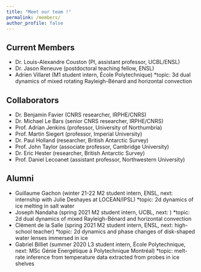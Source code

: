 ```yaml
---
title: "Meet our team !"
permalink: /members/
author_profile: false
---
```


Current Members
------
* Dr. Louis-Alexandre Couston (PI, assistant professor, UCBL/ENSL)
* Dr. Jason Reneuve (postdoctoral teaching fellow, ENSL)
* Adrien Villaret (M1 student intern, École Polytechnique)
*topic: 3d dual dynamics of mixed rotating Rayleigh-Bénard and horizontal convection  

Collaborators
------
* Dr. Benjamin Favier (CNRS researcher, IRPHE/CNRS)
* Dr. Michael Le Bars (senior CNRS researcher, IRPHE/CNRS)
* Prof. Adrian Jenkins (professor, University of Northumbria)
* Prof. Martin Siegert (professor, Imperial University)
* Dr. Paul Holland (researcher, British Antarctic Survey)
* Prof. John Taylor (associate professor, Cambridge University)
* Dr. Eric Hester (researcher, British Antarctic Survey)
* Prof. Daniel Lecoanet (assistant professor, Northwestern University)

Alumni
------
* Guillaume Gachon (winter 21-22 M2 student intern, ENSL, next: internship with Julie Deshayes at LOCEAN/IPSL)
*topic: 2d dynamics of ice melting in salt water
* Joseph Nandaha (spring 2021 M2 student intern, UCBL, next: )
*topic: 2d dual dynamics of mixed Rayleigh-Bénard and horizontal convection
* Clément de la Salle (spring 2021 M2 student intern, ENSL, next: high-school teacher)
*topic: 2d dynamics and phase changes of disk-shaped water lenses immersed in ice
* Gabriel Billiet (summer 2020 L3 student intern, École Polytechnique, next: MSc Génie Energétique à Polytechnique Montréal)
*topic: melt-rate inference from temperature data extracted from probes in ice shelves
